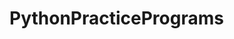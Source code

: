 # PythonPracticePrograms

<!-- Import the dependencies
Load the data.
Check for null value
Check for duplicate
Check for outliers
Devide the data into Dependent and independent data
Model creation
Train the model
Test the model
Check acuracy score
Perform hypertuning
 -->